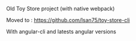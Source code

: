 Old Toy Store project (with native webpack)

Moved to : https://github.com/lsan75/toy-store-cli

With angular-cli and latests angular versions
